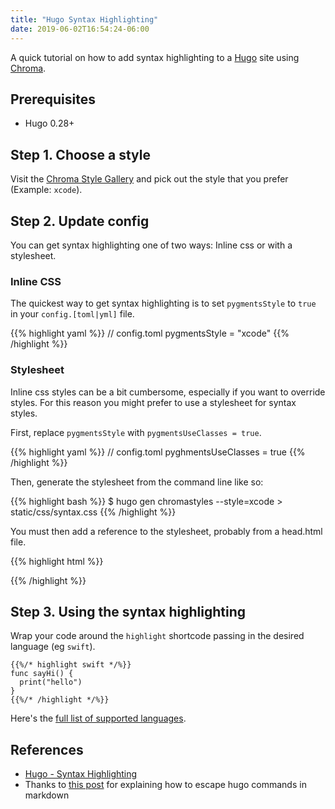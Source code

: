 ```yaml
---
title: "Hugo Syntax Highlighting"
date: 2019-06-02T16:54:24-06:00
---
```


A quick tutorial on how to add syntax highlighting to a [Hugo](https://www.gohugo.io)
site using [Chroma](https://github.com/alecthomas/chroma).

<!--more-->

## Prerequisites
* Hugo 0.28+

## Step 1. Choose a style

Visit the [Chroma Style Gallery](https://github.com/alecthomas/chroma) and pick
out the style that you prefer (Example: `xcode`).

## Step 2. Update config

You can get syntax highlighting one of two ways: Inline css or with a stylesheet.

### Inline CSS

The quickest way to get syntax highlighting is to set `pygmentsStyle` to `true`
in your `config.[toml|yml]` file.

{{% highlight yaml %}}
// config.toml
pygmentsStyle = "xcode"
{{% /highlight %}}

### Stylesheet

Inline css styles can be a bit cumbersome, especially if you want to override styles.
For this reason you might prefer to use a stylesheet for syntax styles.

First, replace `pygmentsStyle` with `pygmentsUseClasses = true`.

{{% highlight yaml %}}
// config.toml
pyghmentsUseClasses = true
{{% /highlight %}}

Then, generate the stylesheet from the command line like so:

{{% highlight bash %}}
$ hugo gen chromastyles --style=xcode > static/css/syntax.css
{{% /highlight %}}

You must then add a reference to the stylesheet, probably from a head.html
file.

{{% highlight html %}}
<!-- head.html -->
<link type="text/css" rel="stylesheet" href="{{ .Site.BaseURL }}css/syntax.css">
{{% /highlight %}}

## Step 3. Using the syntax highlighting

Wrap your code around the `highlight` shortcode passing in the desired language
(eg `swift`).

```
{{%/* highlight swift */%}}
func sayHi() {
  print("hello")
}
{{%/* /highlight */%}}
```

Here's the 
[full list of supported languages](https://gohugo.io/content-management/syntax-highlighting/#list-of-chroma-highlighting-languages).

## References
* [Hugo - Syntax Highlighting](https://gohugo.io/content-management/syntax-highlighting/)
* Thanks to [this post](https://discourse.gohugo.io/t/a-way-to-mark-plain-text-and-stop-hugo-from-interpreting/1325/4) for explaining how to escape hugo commands in markdown
